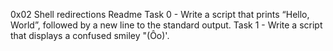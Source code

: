 0x02 Shell redirections Readme
Task 0 - Write a script that prints “Hello, World”, followed by a new line to the standard output.
Task 1 - Write a script that displays a confused smiley "(Ôo)'.
